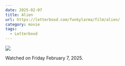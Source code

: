 ```yaml
---
date: 2025-02-07
title: Alien
url: https://letterboxd.com/funkylarma/film/alien/
category: movie
tags:
  - Letterboxd
---
```


![](https://a.ltrbxd.com/resized/sm/upload/8v/f1/qw/aa/bg7K6VtUG7Ew70gQj6SSroD5d4R-0-600-0-900-crop.jpg?v=a932f9e98e)

Watched on Friday February 7, 2025.
